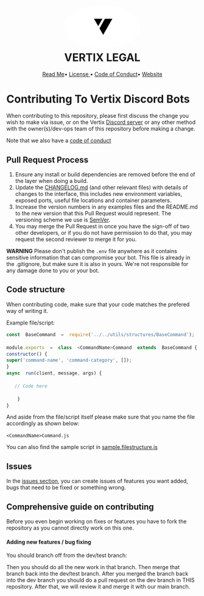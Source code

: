 <h1 align="center" style="position: relative;">
    <img width="200" style="border-radius: 50%;" src="./Transparent/vertix-transparent-large.png"/><br>
    VERTIX LEGAL
</h1>

<p align="center">
    <a href="https://github.com/VertixStudiosOfficial/Branding/blob/main/README.md">Read Me</a>•
    <a href="https://github.com/VertixStudiosOfficial/Branding/blob/main/Legal/LICENSE">License </a>•
     <a href="https://github.com/VertixStudiosOfficial/Branding/blob/main/Legal/CODE_OF_CONDUCT.md">Code of Conduct</a>•
    <a href="https://vertixstudios.com">Website</a>
</p>

# Contributing To Vertix Discord Bots
When contributing to this repository, please first discuss the change you wish to make via issue, or on the Vertix [Discord server](https://vertixstudios.com/discord) or any other method with the owner(s)/dev-ops team of this repository before making a change.

Note that we also have a [code of conduct](CODE_OF_CONDUCT.md)

## Pull Request Process

1. Ensure any install or build dependencies are removed before the end of the layer when doing a 
   build.
2. Update the [CHANGELOG.md](CHANGELOG.MD) (and other relevant files) with details of changes to the interface, this includes new environment variables, exposed ports, useful file locations and container parameters.
3. Increase the version numbers in any examples files and the README.md to the new version that this
   Pull Request would represent. The versioning scheme we use is [SemVer](http://semver.org/).
4. You may merge the Pull Request in once you have the sign-off of two other developers, or if you 
   do not have permission to do that, you may request the second reviewer to merge it for you.


**WARNING** Please don't publish the `.env` file anywhere as it contains sensitive information that can compromise your bot. This file is already in the .gitignore, but make sure it is also in yours. We're not responsible for any damage done to you or your bot.

## Code structure
When contributing code, make sure that your code matches the prefered way of writing it.

Example file/script:
```js
const  BaseCommand  =  require('../../utils/structures/BaseCommand');

module.exports  =  class  <CommandName>Command  extends  BaseCommand {
constructor() {
super('command-name', 'command-category', []);
}
async  run(client, message, args) {
   
   // Code here

	}
}

```

And aside from the file/script itself please make sure that you name the file accordingly as shown below:

`<CommandName>Command.js`

You can also find the sample script in [sample.filestructure.js]()

## Issues
In the [issues section](), you can create issues of features you want added, bugs that need to be fixed or something wrong.


## Comprehensive guide on contributing
Before you even begin working on fixes or features you have to fork the repository as you cannot directly work on this one.

#### Adding new features / bug fixing
You should branch off from the dev/test branch:

Then you should do all the new work in that branch. Then merge that branch back into the dev/test branch.
After you merged the branch back into the dev branch you should do a pull request on the dev branch in THIS repository. After that, we will review it and merge it with our main branch.
